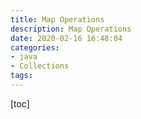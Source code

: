 ```yaml
---
title: Map Operations
description: Map Operations
date: 2020-02-16 16:48:04
categories:
- java
- Collections
tags:
---
```


[toc]

